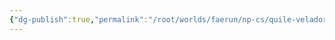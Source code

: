 ```yaml
---
{"dg-publish":true,"permalink":"/root/worlds/faerun/np-cs/quile-veladorn/","tags":["Faerun"]}
---
```


